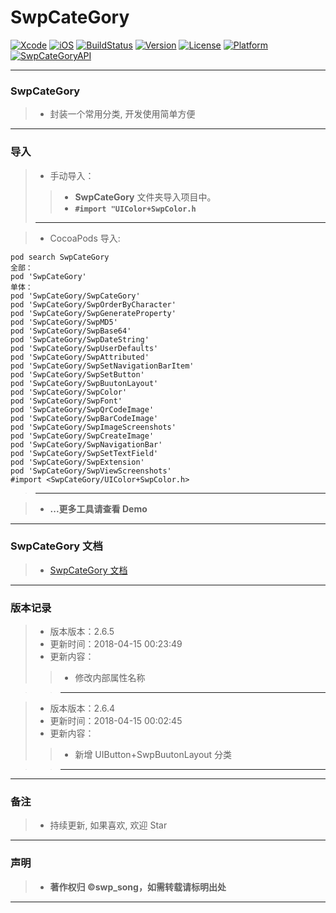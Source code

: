 # SwpCateGory

[![Xcode](https://img.shields.io/badge/Xcode-9.3-25B1F6.svg)](https://developer.apple.com/xcode)
[![iOS](https://img.shields.io/badge/iOS-8.0+-1C75AF.svg)](https://developer.apple.com/xcode)
[![BuildStatus](https://travis-ci.org/swp-song/SwpCateGory.svg?branch=master)](https://travis-ci.org/swp-song/SwpCateGory) 
[![Version](https://img.shields.io/cocoapods/v/SwpCateGory.svg?style=flat)](http://cocoapods.org/pods/SwpCateGory) 
[![License](https://img.shields.io/cocoapods/l/SwpCateGory.svg?style=flat)](http://cocoapods.org/pods/SwpCateGory) 
[![Platform](https://img.shields.io/cocoapods/p/SwpCateGory.svg?style=flat)](http://cocoapods.org/pods/SwpCateGory)
[![SwpCateGoryAPI](https://img.shields.io/badge/SwpCateGoryAPI-v2.6.5-44E0D3.svg)](https://swp-song.com/docs/SwpCateGory/)

-------

### SwpCateGory

> * 封装一个常用分类, 开发使用简单方便

-------

### 导入

> * 手动导入：
>
>> * **SwpCateGory** 文件夹导入项目中。
>> * **`#import "UIColor+SwpColor.h`**
>>
> -------

> * CocoaPods 导入:
>
```run
pod search SwpCateGory
全部：
pod 'SwpCateGory'
单体：
pod 'SwpCateGory/SwpCateGory'
pod 'SwpCateGory/SwpOrderByCharacter'
pod 'SwpCateGory/SwpGenerateProperty'
pod 'SwpCateGory/SwpMD5'
pod 'SwpCateGory/SwpBase64'
pod 'SwpCateGory/SwpDateString'
pod 'SwpCateGory/SwpUserDefaults'
pod 'SwpCateGory/SwpAttributed'
pod 'SwpCateGory/SwpSetNavigationBarItem'
pod 'SwpCateGory/SwpSetButton'
pod 'SwpCateGory/SwpBuutonLayout'
pod 'SwpCateGory/SwpColor'
pod 'SwpCateGory/SwpFont'
pod 'SwpCateGory/SwpQrCodeImage'
pod 'SwpCateGory/SwpBarCodeImage'
pod 'SwpCateGory/SwpImageScreenshots'
pod 'SwpCateGory/SwpCreateImage'
pod 'SwpCateGory/SwpNavigationBar'
pod 'SwpCateGory/SwpSetTextField'
pod 'SwpCateGory/SwpExtension'
pod 'SwpCateGory/SwpViewScreenshots'
#import <SwpCateGory/UIColor+SwpColor.h>
```

> -------

> * **...更多工具请查看 Demo**

-------

### SwpCateGory 文档

> * [SwpCateGory 文档](https://swp-song.com/docs/SwpCateGory/)

-------

### 版本记录

> * 版本版本：2.6.5
> * 更新时间：2018-04-15 00:23:49
> * 更新内容：
>
>> * 修改内部属性名称

>> -------

> * 版本版本：2.6.4
> * 更新时间：2018-04-15 00:02:45
> * 更新内容：
>
>> * 新增 UIButton+SwpBuutonLayout 分类

>> -------






-------


### 备注

> * 持续更新, 如果喜欢, 欢迎 Star

-------

### 声明

 > * **著作权归 ©swp_song，如需转载请标明出处**

-------


